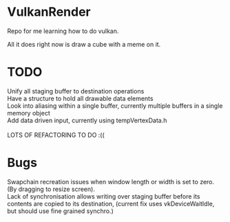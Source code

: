 # VulkanRender
Repo for me learning how to do vulkan.

All it does right now is draw a cube with a meme on it.

# TODO
Unify all staging buffer to destination operations\
Have a structure to hold all drawable data elements\
Look into aliasing within a single buffer, currently multiple buffers in a single memory object\
Add data driven input, currently using tempVertexData.h\
\
LOTS OF REFACTORING TO DO :((


# Bugs
Swapchain recreation issues when window length or width is set to zero. (By dragging to resize screen). \
Lack of synchronisation allows writing over staging buffer before its contents are copied to its destination, (current fix uses vkDeviceWaitIdle, but should use fine grained synchro.)